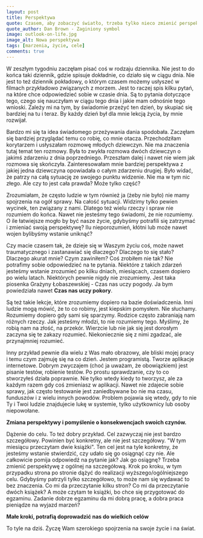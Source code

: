 ```yaml
---
layout: post
title: Perspektywa
quote: Czasem, aby zobaczyć światło, trzeba tylko nieco zmienić perspektywę.
quote_author: Dan Brown - Zaginiony symbol
image: outlook-on-life.jpg
image_alt: Nowa perspektywa
tags: [marzenia, życie, cele]
comments: true
---
```


W zeszłym tygodniu zaczęłam pisać coś w rodzaju dziennika. Nie jest to do końca taki dziennik, gdzie spisuje dokładnie, co działo się w ciągu dnia. Nie jest to też dziennik pokładowy, o którym czasem możemy usłyszeć w filmach przykładowo związanych z morzem. Jest to raczej spis kilku pytań, na które chce odpowiedzieć sobie w czasie dnia. Są to pytania dotyczące tego, czego się nauczyłam w ciągu tego dnia i jakie mam odnośnie tego wnioski. Zależy mi na tym, by świadomie przeżyć ten dzień, by skupiać się bardziej na tu i teraz. By każdy dzień był dla mnie lekcją życia, by mnie rozwijał.

<!--break-->

Bardzo mi się ta idea świadomego przeżywania dania spodobała. Zaczęłam się bardziej przyglądać temu co robię, co mnie otacza. Przechodziłam korytarzem i usłyszałam rozmowę młodych dziewczyn. Nie ma znaczenia tutaj temat ten rozmowy. Była to zwykła rozmowa dwóch dziewczyn o jakimś zdarzeniu z dnia poprzedniego. Przeszłam dalej i nawet nie wiem jak rozmowa się skończyła. Zainteresowałam mnie bardziej perspektywa z jakiej jedna dziewczyna opowiadała o całym zdarzeniu drugiej. Było widać, że patrzy na całą sytuację ze swojego punktu widzenie. Nie ma w tym nic złego. Ale czy to jest cała prawda? Może tylko część?

Zrozumiałam, że często ludzie w tym również ja (żeby nie było) nie mamy spojrzenia na ogół sprawy. Na całość sytuacji. Widzimy tylko pewien wycinek, ten związany z nami. Dlatego też wielu rzeczy i spraw nie rozumiem do końca. Nawet nie jesteśmy tego świadomi, że nie rozumiemy. O ile łatwiejsze mogło by być nasze życie, gdybyśmy potrafili się zatrzymać i zmieniać swoją perspektywę? Ilu nieporozumień, kłótni lub może nawet wojen bylibyśmy wstanie uniknąć?

Czy macie czasem tak, że dzieje się w Waszym życiu coś, może nawet traumatycznego i zastanawiać się dlaczego? Dlaczego to się stało? Dlaczego akurat mnie? Czym zawiniłem? Coś zrobiłem nie tak? Nie potrafimy sobie odpowiedzieć na te pytania. Niektóre z takich zdarzeń jesteśmy wstanie zrozumieć po kilku dniach, miesiącach, czasem dopiero po wielu latach. Niektórych pewnie nigdy nie zrozumiemy. Jest taka piosenka Grażyny Łobaszewskiej - Czas nas uczy pogody. Ja bym powiedziała nawet **Czas nas uczy pokory**.

Są też takie lekcje, które zrozumiemy dopiero na bazie doświadczenia. Inni ludzie mogą mówić, że to co robimy, jest kiepskim pomysłem. Nie słuchamy. Rozumiemy dopiero gdy sami się sparzymy. Rodzice często zabraniają nam różnych rzeczy. Jak jesteśmy młodzi, to nie rozumiemy tego. Myślimy, że robią nam na złość, na przekór. Wierzcie lub nie jak się jest dorosłym zaczyna się te zakazy rozumieć. Niekoniecznie się z nimi zgadzać, ale przynajmniej rozumieć.

Inny przykład pewnie dla wielu z Was mało obrazowy, ale bliski mojej pracy i temu czym zajmuję się na co dzień. Jestem programistą. Tworze aplikacje internetowe. Dobrym zwyczajem (choć ja uważam, że obowiązkiem) jest pisanie testów, robienie testów. Po prostu sprawdzanie, czy to co stworzyłeś działa poprawnie. Nie tylko wtedy kiedy to tworzysz, ale za każdym razem gdy coś zmieniasz w aplikacji. Nawet nie zdajecie sobie sprawy, jak często testowanie jest zaniedbywane bo nie ma czasu, funduszów i z wielu innych powodów. Problem pojawia się wtedy, gdy to nie Ty i Twoi ludzie znajdujecie lukę w systemie, tylko użytkownicy lub osoby niepowołane.

**Zmiana perspektywy i pomyślenie o konsekwencjach swoich czynów.**

Dążenie do celu. To też dobry przykład. Cel zazwyczaj nie jest bardzo szczegółowy. Powinien być konkretny, ale nie jest szczegółowy. "W tym miesiącu przeczytam dwie książki". Ten cel jest na tyle konkretny, że jesteśmy wstanie stwierdzić, czy udało się go osiągnąć czy nie. Ale całkowicie pomija odpowiedź na pytanie jak? Jak go osiągnę? Trzeba zmienić perspektywę z ogólnej na szczegółową. Krok po kroku, w tym przypadku strona po stronie dążyć do realizacji wyższego/ogólniejszego celu. Gdybyśmy patrzyli tylko szczegółowo, to może nam się wydawać to bez znaczenia. Co mi da przeczytanie kilku stron? Co mi da przeczytanie dwóch książek? A może czytam te książki, bo chce się przygotować do egzaminu. Zadanie dobrze egzaminu da mi dobrą pracę, a dobra praca pieniądze na wyjazd marzeń?

**Małe kroki, potrafią doprowadzić nas do wielkich celów**

To tyle na dziś. Życzę Wam szerokiego spojrzenia na swoje życie i na świat.
